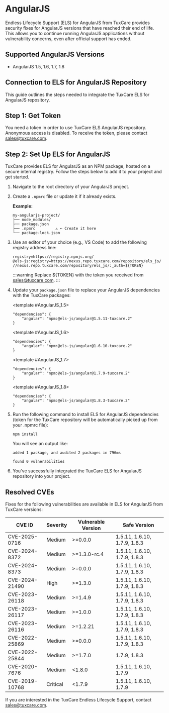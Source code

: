 # AngularJS

Endless Lifecycle Support (ELS) for AngularJS from TuxCare provides security fixes for AngularJS versions that have reached their end of life. This allows you to continue running AngularJS applications without vulnerability concerns, even after official support has ended.

## Supported AngularJS Versions

* AngularJS 1.5, 1.6, 1.7, 1.8

## Connection to ELS for AngularJS Repository

This guide outlines the steps needed to integrate the TuxCare ELS for AngularJS repository.

## Step 1: Get Token

You need a token in order to use TuxCare ELS AngularJS repository. Anonymous access is disabled. To receive the token, please contact [sales@tuxcare.com](mailto:sales@tuxcare.com).

## Step 2: Set Up ELS for AngularJS

TuxCare provides ELS for AngularJS as an NPM package, hosted on a secure internal registry. Follow the steps below to add it to your project and get started.

1. Navigate to the root directory of your AngularJS project.
2. Create a `.npmrc` file or update it if it already exists.

   **Example:**

   ```text
   my-angularjs-project/
   ├── node_modules/
   ├── package.json
   ├── .npmrc         ⚠️ ← Create it here
   └── package-lock.json
   ```

3. Use an editor of your choice (e.g., VS Code) to add the following registry address line:

   <CodeWithCopy>

   ```text
   registry=https://registry.npmjs.org/
   @els-js:registry=https://nexus.repo.tuxcare.com/repository/els_js/
   //nexus.repo.tuxcare.com/repository/els_js/:_auth=${TOKEN}
   ```

   </CodeWithCopy>

   :::warning
   Replace ${TOKEN} with the token you received from [sales@tuxcare.com](mailto:sales@tuxcare.com).
   :::

4. Update your `package.json` file to replace your AngularJS dependencies with the TuxCare packages:

   <TableTabs label="Choose AngularJS version: " >

     <template #AngularJS_1.5>

     <CodeWithCopy>

     ```text
     "dependencies": {
         "angular": "npm:@els-js/angular@1.5.11-tuxcare.2"
     }
     ```

     </CodeWithCopy>

     </template>

     <template #AngularJS_1.6>

     <CodeWithCopy>

     ```text
     "dependencies": {
         "angular": "npm:@els-js/angular@1.6.10-tuxcare.2"
     }
     ```

     </CodeWithCopy>

     </template>

     <template #AngularJS_1.7>

     <CodeWithCopy>
 
     ```text
     "dependencies": {
         "angular": "npm:@els-js/angular@1.7.9-tuxcare.2"
    }
     ```

     </CodeWithCopy>

     </template>

     <template #AngularJS_1.8>

     <CodeWithCopy>

     ```text
     "dependencies": {
         "angular": "npm:@els-js/angular@1.8.3-tuxcare.2"
     }
     ```

     </CodeWithCopy>

     </template>

   </TableTabs>

5. Run the following command to install ELS for AngularJS dependencies (token for the TuxCare repository will be automatically picked up from your .npmrc file):

   <CodeWithCopy>

   ```text
   npm install
   ```

   </CodeWithCopy>

   You will see an output like:

   ```text
   added 1 package, and audited 2 packages in 796ms

   found 0 vulnerabilities
   ```

6. You've successfully integrated the TuxCare ELS for AngularJS repository into your project.

## Resolved CVEs

Fixes for the following vulnerabilities are available in ELS for AngularJS from TuxCare versions:

| CVE ID | Severity | Vulnerable Version | Safe Version |
| --- | --- | --- | --- |
| CVE-2025-0716  | Medium | >=0.0.0 | 1.5.11, 1.6.10, 1.7.9, 1.8.3 |
| CVE-2024-8372  | Medium | >=1.3.0-rc.4 | 1.5.11, 1.6.10, 1.7.9, 1.8.3 |
| CVE-2024-8373  | Medium | >=0.0.0 | 1.5.11, 1.6.10, 1.7.9, 1.8.3 |
| CVE-2024-21490 | High | >=1.3.0 | 1.5.11, 1.6.10, 1.7.9, 1.8.3 |
| CVE-2023-26118 | Medium | >=1.4.9 | 1.5.11, 1.6.10, 1.7.9, 1.8.3 |
| CVE-2023-26117 | Medium | >=1.0.0 | 1.5.11, 1.6.10, 1.7.9, 1.8.3 |
| CVE-2023-26116 | Medium | >=1.2.21 | 1.5.11, 1.6.10, 1.7.9, 1.8.3 |
| CVE-2022-25869 | Medium | >=0.0.0| 1.5.11, 1.6.10, 1.7.9, 1.8.3 |
| CVE-2022-25844 | Medium | >=1.7.0 | 1.7.9, 1.8.3 |
| CVE-2020-7676  | Medium | <1.8.0 | 1.5.11, 1.6.10, 1.7.9 |
| CVE-2019-10768 | Critical | <1.7.9 | 1.5.11, 1.6.10, 1.7.9 |

If you are interested in the TuxCare Endless Lifecycle Support, contact [sales@tuxcare.com](mailto:sales@tuxcare.com).

